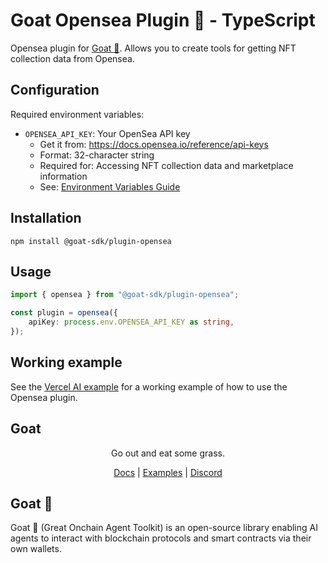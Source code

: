 # Goat Opensea Plugin 🐐 - TypeScript

Opensea plugin for [Goat 🐐](https://ohmygoat.dev). Allows you to create tools for getting NFT collection data from Opensea.

## Configuration
Required environment variables:
- `OPENSEA_API_KEY`: Your OpenSea API key
  - Get it from: https://docs.opensea.io/reference/api-keys
  - Format: 32-character string
  - Required for: Accessing NFT collection data and marketplace information
  - See: [Environment Variables Guide](../../../docs/environment-variables.mdx)

## Installation
```
npm install @goat-sdk/plugin-opensea
```

## Usage

```typescript
import { opensea } from "@goat-sdk/plugin-opensea";

const plugin = opensea({
    apiKey: process.env.OPENSEA_API_KEY as string,
});
```

## Working example

See the [Vercel AI example](https://github.com/goat-sdk/goat/tree/main/typescript/examples/vercel-ai/opensea) for a working example of how to use the Opensea plugin.

## Goat

<div align="center">
Go out and eat some grass.

[Docs](https://ohmygoat.dev) | [Examples](https://github.com/goat-sdk/goat/tree/main/typescript/examples) | [Discord](https://discord.gg/2F8zTVnnFz)</div>

## Goat 🐐
Goat 🐐 (Great Onchain Agent Toolkit) is an open-source library enabling AI agents to interact with blockchain protocols and smart contracts via their own wallets.
